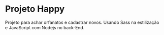 # Projeto Happy

Projeto para achar orfanatos e cadastrar novos. Usando Sass na estilização e JavaScript com Nodejs no back-End.
